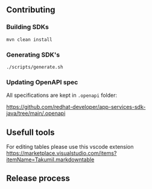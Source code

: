 ## Contributing

### Building SDKs

```
mvn clean install
```

### Generating SDK's

```
./scripts/generate.sh
```

### Updating OpenAPI spec

All specifications are kept in `.openapi` folder:

https://github.com/redhat-developer/app-services-sdk-java/tree/main/.openapi

## Usefull tools

For editing tables please use this vscode extension
https://marketplace.visualstudio.com/items?itemName=TakumiI.markdowntable

## Release process
